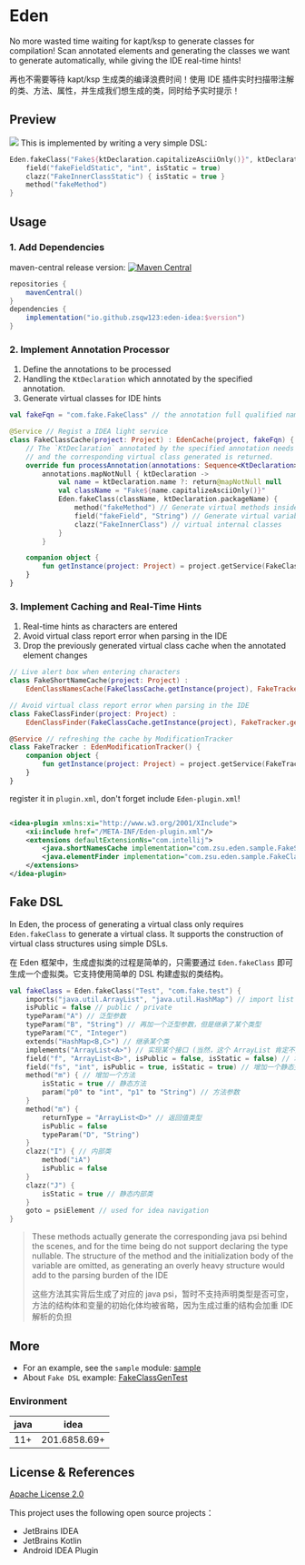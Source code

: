 # Eden

No more wasted time waiting for kapt/ksp to generate classes for compilation!
Scan annotated elements and generating the classes we want to generate automatically, while
giving the IDE real-time hints!

再也不需要等待 kapt/ksp 生成类的编译浪费时间！使用 IDE 插件实时扫描带注解的类、方法、属性，并生成我们想生成的类，同时给予实时提示！

## Preview

![](https://cdn.jsdelivr.net/gh/zsqw123/cdn@master/picCDN/202206111257981.gif)
This is implemented by writing a very simple DSL:

```kotlin
Eden.fakeClass("Fake${ktDeclaration.capitalizeAsciiOnly()}", ktDeclaration.packageName) {
    field("fakeFieldStatic", "int", isStatic = true)
    clazz("FakeInnerClassStatic") { isStatic = true }
    method("fakeMethod")
}
```

## Usage

### 1. Add Dependencies

maven-central
release
version: [![Maven Central](https://img.shields.io/maven-central/v/io.github.zsqw123/eden-idea)](https://search.maven.org/artifact/io.github.zsqw123/eden-idea)

```groovy
repositories {
    mavenCentral()
}
dependencies {
    implementation("io.github.zsqw123:eden-idea:$version")
}
```

### 2. Implement Annotation Processor

1. Define the annotations to be processed
2. Handling the `KtDeclaration` which annotated by the specified annotation.
3. Generate virtual classes for IDE hints

```kotlin
val fakeFqn = "com.fake.FakeClass" // the annotation full qualified name which need to process

@Service // Regist a IDEA light service
class FakeClassCache(project: Project) : EdenCache(project, fakeFqn) {
    // The `KtDeclaration` annotated by the specified annotation needs to be processed here,
    // and the corresponding virtual class generated is returned.
    override fun processAnnotation(annotations: Sequence<KtDeclaration>): Sequence<FakeClass> =
        annotations.mapNotNull { ktDeclaration ->
            val name = ktDeclaration.name ?: return@mapNotNull null
            val className = "Fake${name.capitalizeAsciiOnly()}"
            Eden.fakeClass(className, ktDeclaration.packageName) {
                method("fakeMethod") // Generate virtual methods inside this class
                field("fakeField", "String") // Generate virtual variables inside this class
                clazz("FakeInnerClass") // virtual internal classes
            }
        }

    companion object {
        fun getInstance(project: Project) = project.getService(FakeClassCache::class.java)
    }
}
```

### 3. Implement Caching and Real-Time Hints

1. Real-time hints as characters are entered
2. Avoid virtual class report error when parsing in the IDE
3. Drop the previously generated virtual class cache when the annotated element changes

```kotlin
// Live alert box when entering characters
class FakeShortNameCache(project: Project) :
    EdenClassNamesCache(FakeClassCache.getInstance(project), FakeTracker.getInstance(project))

// Avoid virtual class report error when parsing in the IDE
class FakeClassFinder(project: Project) :
    EdenClassFinder(FakeClassCache.getInstance(project), FakeTracker.getInstance(project))

@Service // refreshing the cache by ModificationTracker
class FakeTracker : EdenModificationTracker() {
    companion object {
        fun getInstance(project: Project) = project.getService(FakeTracker::class.java)
    }
}
```

register it in `plugin.xml`, don't forget include `Eden-plugin.xml`!

```xml

<idea-plugin xmlns:xi="http://www.w3.org/2001/XInclude">
    <xi:include href="/META-INF/Eden-plugin.xml"/>
    <extensions defaultExtensionNs="com.intellij">
        <java.shortNamesCache implementation="com.zsu.eden.sample.FakeShortNameCache"/>
        <java.elementFinder implementation="com.zsu.eden.sample.FakeClassFinder"/>
    </extensions>
</idea-plugin>
```

## Fake DSL

In Eden, the process of generating a virtual class only requires `Eden.fakeClass` to generate a virtual class.
It supports the construction of virtual class structures using simple DSLs.

在 Eden 框架中，生成虚拟类的过程是简单的，只需要通过 `Eden.fakeClass` 即可生成一个虚拟类。它支持使用简单的 DSL 构建虚拟的类结构。

```kotlin
val fakeClass = Eden.fakeClass("Test", "com.fake.test") {
    imports("java.util.ArrayList", "java.util.HashMap") // import list
    isPublic = false // public / private
    typeParam("A") // 泛型参数
    typeParam("B", "String") // 再加一个泛型参数，但是继承了某个类型
    typeParam("C", "Integer")
    extends("HashMap<B,C>") // 继承某个类
    implements("ArrayList<A>") // 实现某个接口 (当然，这个 ArrayList 肯定不是接口 = =)
    field("f", "ArrayList<B>", isPublic = false, isStatic = false) // 增加一个变量
    field("fs", "int", isPublic = true, isStatic = true) // 增加一个静态变量
    method("m") { // 增加一个方法
        isStatic = true // 静态方法
        param("p0" to "int", "p1" to "String") // 方法参数
    }
    method("m") {
        returnType = "ArrayList<D>" // 返回值类型
        isPublic = false
        typeParam("D", "String")
    }
    clazz("I") { // 内部类
        method("iA")
        isPublic = false
    }
    clazz("J") {
        isStatic = true // 静态内部类
    }
    goto = psiElement // used for idea navigation
}
```
> These methods actually generate the corresponding java psi behind the scenes, and for the time being do not support
> declaring the type nullable. The structure of the method and the initialization body of the variable are omitted, as
> generating an overly heavy structure would add to the parsing burden of the IDE
>
> 这些方法其实背后生成了对应的 java psi，暂时不支持声明类型是否可空，方法的结构体和变量的初始化体均被省略，因为生成过重的结构会加重 IDE 解析的负担 

## More

- For an example, see the `sample` module: [sample](/sample)
- About `Fake DSL` example: [FakeClassGenTest](/eden-ide/src/test/java/FakeClassGenTest.kt)

### Environment

| java | idea         |
|------|--------------|
| 11+  | 201.6858.69+ |

## License & References

[Apache License 2.0](./LICENCE)

This project uses the following open source projects：

- JetBrains IDEA
- JetBrains Kotlin
- Android IDEA Plugin
